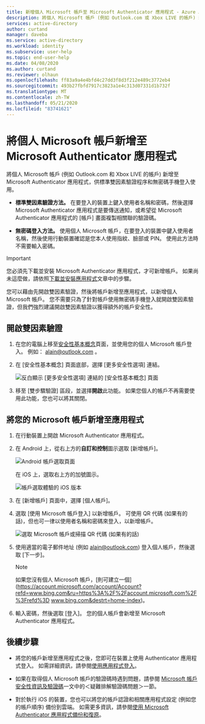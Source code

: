 ```yaml
---
title: 新增個人 Microsoft 帳戶至 Microsoft Authenticator 應用程式 - Azure AD
description: 將個人 Microsoft 帳戶 (例如 Outlook.com 或 Xbox LIVE 的帳戶) 新增至 Microsoft Authenticator 應用程式以進行雙因素驗證來驗證身分識別。
services: active-directory
author: curtand
manager: daveba
ms.service: active-directory
ms.workload: identity
ms.subservice: user-help
ms.topic: end-user-help
ms.date: 04/08/2020
ms.author: curtand
ms.reviewer: olhaun
ms.openlocfilehash: ff83a9a4e4bfd4c27dd3f8d3f212e489c3772eb4
ms.sourcegitcommit: 493b27fbfd7917c3823a1e4c313d07331d1b732f
ms.translationtype: MT
ms.contentlocale: zh-TW
ms.lasthandoff: 05/21/2020
ms.locfileid: "83741621"
---
```

# <a name="add-personal-microsoft-accounts-to-the-microsoft-authenticator-app"></a>將個人 Microsoft 帳戶新增至 Microsoft Authenticator 應用程式

將個人 Microsoft 帳戶 (例如 Outlook.com 和 Xbox LIVE 的帳戶) 新增至 Microsoft Authenticator 應用程式，供標準雙因素驗證程序和無密碼手機登入使用。

- **標準雙因素驗證方法。** 在要登入的裝置上鍵入使用者名稱和密碼，然後選擇 Microsoft Authenticator 應用程式是要傳送通知，或希望從 Microsoft Authenticator 應用程式的 [帳戶] 畫面複製相關聯的驗證碼。

- **無密碼登入方法。** 使用個人 Microsoft 帳戶，在要登入的裝置中鍵入使用者名稱，然後使用行動裝置確認是您本人使用指紋、臉部或 PIN。 使用此方法時不需要輸入密碼。

>[!Important]
>您必須先下載並安裝 Microsoft Authenticator 應用程式，才可新增帳戶。 如果尚未這麼做，請依照[下載並安裝應用程式](user-help-auth-app-download-install.md)文章中的步驟。

您可以藉由先開啟雙因素驗證，然後將帳戶新增至應用程式，以新增個人 Microsoft 帳戶。 您不需要只為了針對帳戶使用無密碼手機登入就開啟雙因素驗證，但我們強烈建議開啟雙因素驗證以獲得額外的帳戶安全性。

## <a name="turn-on-two-factor-verification"></a>開啟雙因素驗證

1. 在您的電腦上移至[安全性基本概念](https://account.microsoft.com/security)頁面，並使用您的個人 Microsoft 帳戶登入。 例如： alain@outlook.com 。

2. 在 [安全性基本概念] 頁面底部，選擇 [更多安全性選項] 連結。

    ![反白顯示 [更多安全性選項] 連結的 [安全性基本概念] 頁面](./media/user-help-auth-app-add-personal-ms-account/more-security-options-link.png)

3. 移至 [雙步驟驗證] 區段，並選擇**開啟**此功能。 如果您個人的帳戶不再需要使用此功能，您也可以將其關閉。

## <a name="add-your-microsoft-account-to-the-app"></a>將您的 Microsoft 帳戶新增至應用程式

1. 在行動裝置上開啟 Microsoft Authenticator 應用程式。

1. 在 Android 上，從右上方的**自訂和控制**圖示選取 [新增帳戶]。

    ![Android 帳戶選取頁面](media/user-help-auth-app-add-personal-ms-account/customize-and-control-icon.png)

    在 iOS 上，選取右上方的加號圖示。

    ![帳戶選取體驗的 iOS 版本](media/user-help-auth-app-add-personal-ms-account/customize-and-control-icon-ios.png)

1. 在 [新增帳戶] 頁面中，選擇 [個人帳戶]。

1. 選取 [使用 Microsoft 帳戶登入] 以新增帳戶。 可使用 QR 代碼 (如果有的話)，但也可一律以使用者名稱和密碼來登入，以新增帳戶。

    ![選取 Microsoft 帳戶或掃描 QR 代碼 (如果有的話)](media/user-help-auth-app-add-personal-ms-account/add-account-android.png)

1. 使用適當的電子郵件地址 (例如 alain@outlook.com) 登入個人帳戶，然後選取 [下一步]。

    >[!Note]
    >如果您沒有個人 Microsoft 帳戶，[則可建立一個](https://account.microsoft.com/account/Account?refd=www.bing.com&ru=https%3A%2F%2Faccount.microsoft.com%2F%3Frefd%3D www.bing.com&destrt=home-index)。

1. 輸入密碼，然後選取 [登入]。 您的個人帳戶會新增至 Microsoft Authenticator 應用程式。

## <a name="next-steps"></a>後續步驟

- 將您的帳戶新增至應用程式之後，您即可在裝置上使用 Authenticator 應用程式登入。 如需詳細資訊，請參閱[使用應用程式登入](user-help-auth-app-sign-in.md)。

- 如果在取得個人 Microsoft 帳戶的驗證碼時遇到問題，請參閱 [Microsoft 帳戶安全性資訊及驗證碼](https://support.microsoft.com/help/12428/microsoft-account-security-info-verification-codes)一文中的＜疑難排解驗證碼問題＞一節。

- 對於執行 iOS 的裝置，您也可以將您的帳戶認證和相關應用程式設定 (例如您的帳戶順序) 備份到雲端。 如需更多資訊，請參閱[使用 Microsoft Authenticator 應用程式備份和復原](user-help-auth-app-backup-recovery.md)。
